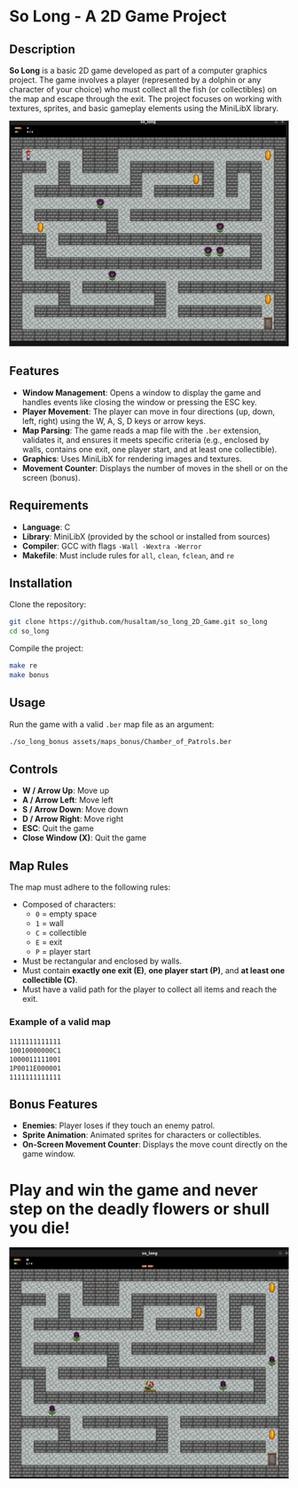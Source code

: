 # So Long - A 2D Game Project

## Description

**So Long** is a basic 2D game developed as part of a computer graphics project. The game involves a player (represented by a dolphin or any character of your choice) who must collect all the fish (or collectibles) on the map and escape through the exit. The project focuses on working with textures, sprites, and basic gameplay elements using the MiniLibX library.

![Screenshot](Documantation/2025-06-10.png)

## Features

- **Window Management**: Opens a window to display the game and handles events like closing the window or pressing the ESC key.
- **Player Movement**: The player can move in four directions (up, down, left, right) using the W, A, S, D keys or arrow keys.
- **Map Parsing**: The game reads a map file with the `.ber` extension, validates it, and ensures it meets specific criteria (e.g., enclosed by walls, contains one exit, one player start, and at least one collectible).
- **Graphics**: Uses MiniLibX for rendering images and textures.
- **Movement Counter**: Displays the number of moves in the shell or on the screen (bonus).

## Requirements

- **Language**: C
- **Library**: MiniLibX (provided by the school or installed from sources)
- **Compiler**: GCC with flags `-Wall -Wextra -Werror`
- **Makefile**: Must include rules for `all`, `clean`, `fclean`, and `re`

## Installation

Clone the repository:

```bash
git clone https://github.com/husaltam/so_long_2D_Game.git so_long
cd so_long
```

Compile the project:

```bash
make re
make bonus
```

## Usage

Run the game with a valid `.ber` map file as an argument:

```bash
./so_long_bonus assets/maps_bonus/Chamber_of_Patrols.ber
```

## Controls

- **W / Arrow Up**: Move up  
- **A / Arrow Left**: Move left  
- **S / Arrow Down**: Move down  
- **D / Arrow Right**: Move right  
- **ESC**: Quit the game  
- **Close Window (X)**: Quit the game

## Map Rules

The map must adhere to the following rules:

- Composed of characters:  
  - `0` = empty space  
  - `1` = wall  
  - `C` = collectible  
  - `E` = exit  
  - `P` = player start
- Must be rectangular and enclosed by walls.
- Must contain **exactly one exit (E)**, **one player start (P)**, and **at least one collectible (C)**.
- Must have a valid path for the player to collect all items and reach the exit.

### Example of a valid map

```
1111111111111
10010000000C1
1000011111001
1P0011E000001
1111111111111
```

## Bonus Features

- **Enemies**: Player loses if they touch an enemy patrol.
- **Sprite Animation**: Animated sprites for characters or collectibles.
- **On-Screen Movement Counter**: Displays the move count directly on the game window.
# Play and win the game and never step on the deadly flowers or shull you die!
![Screenshot](Documantation/2025-06-10-02.png)

